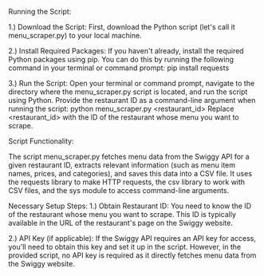 
Running the Script:

1.) Download the Script: First, download the Python script (let's call it menu_scraper.py) to your local machine.

2.) Install Required Packages: If you haven't already, install the required Python packages using pip. You can do this by running the following command in your terminal or command prompt:
pip install requests

3.) Run the Script: Open your terminal or command prompt, navigate to the directory where the menu_scraper.py script is located, and run the script using Python. Provide the restaurant ID as a command-line argument when running the script:
python menu_scraper.py <restaurant_id>
Replace <restaurant_id> with the ID of the restaurant whose menu you want to scrape.


Script Functionality:

The script menu_scraper.py fetches menu data from the Swiggy API for a given restaurant ID, extracts relevant information (such as menu item names, prices, and categories), and saves this data into a CSV file. It uses the requests library to make HTTP requests, the csv library to work with CSV files, and the sys module to access command-line arguments.

Necessary Setup Steps:
1.) Obtain Restaurant ID: You need to know the ID of the restaurant whose menu you want to scrape. This ID is typically available in the URL of the restaurant's page on the Swiggy website.

2.) API Key (if applicable): If the Swiggy API requires an API key for access, you'll need to obtain this key and set it up in the script. However, in the provided script, no API key is required as it directly fetches menu data from the Swiggy website.
